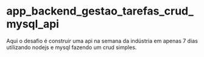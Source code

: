 # app_backend_gestao_tarefas_crud_mysql_api
Aqui o desafio é construir uma api na semana da indústria em apenas 7 dias utilizando nodejs e mysql fazendo um crud simples.
